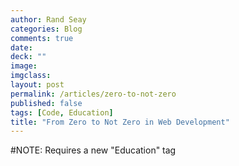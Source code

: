 ```yaml
---
author: Rand Seay
categories: Blog
comments: true
date: 
deck: ""
image: 
imgclass: 
layout: post
permalink: /articles/zero-to-not-zero
published: false
tags: [Code, Education]
title: "From Zero to Not Zero in Web Development"
---
```


#NOTE: Requires a new "Education" tag